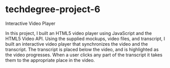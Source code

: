 # techdegree-project-6
Interactive Video Player

In this project, I built an HTML5 video player using JavaScript and the HTML5 Video API. Using the supplied mockups, video files, and transcript, I built an interactive video player that synchronizes the video and the transcript. The transcript is placed below the video, and is highlighted as the video progresses. When a user clicks any part of the transcript it takes them to the appropriate place in the video.
